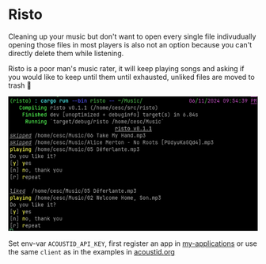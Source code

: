 # Risto

Cleaning up your music but don't want to open every single file indivudually
opening those files in most players is also not an option because you can't directly
delete them while listening.

Risto is a poor man's music rater, it will keep playing songs and asking if you
would like to keep  until them until exhausted, unliked files are moved to trash 

![Example](./.readme/example.png "Example")

Set env-var `ACOUSTID_API_KEY`, first register an app in
[my-applications](https://acoustid.org/my-applications)  or use the same
`client` as in the examples in [acoustid.org](https://acoustid.org/webservice)
